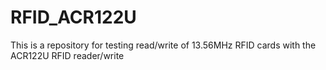 # RFID_ACR122U
This is a repository for testing read/write of 13.56MHz RFID cards with the ACR122U RFID reader/write
